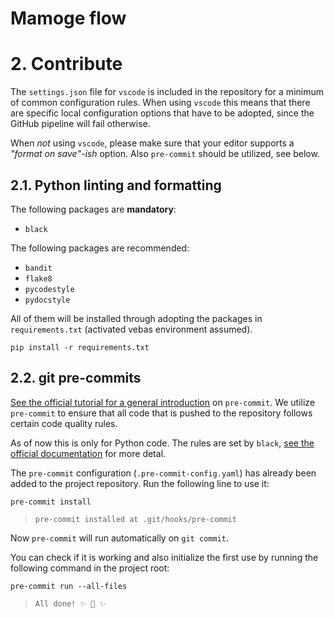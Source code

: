 # Mamoge flow

# 2. Contribute

The `settings.json` file for `vscode` is included in the repository for a minimum of common configuration rules. When using `vscode` this means that there are specific local configuration options that have to be adopted, since the GitHub pipeline will fail otherwise.

When *not* using `vscode`, please make sure that your editor supports a *"format on save"-ish* option. Also `pre-commit` should be utilized, see below.

## 2.1. Python linting and formatting

The following packages are **mandatory**:
- `black`

The following packages are recommended:
- `bandit`
- `flake8`
- `pycodestyle`
- `pydocstyle`

All of them will be installed through adopting the packages in `requirements.txt` (activated vebas environment assumed).
```console
pip install -r requirements.txt
```

## 2.2. git pre-commits

[See the official tutorial for a general introduction](https://pre-commit.com/index.html#intro) on `pre-commit`. We utilize `pre-commit` to ensure that all code that is pushed to the repository follows certain code quality rules.

As of now this is only for Python code. The rules are set by `black`, [see the official documentation](https://github.com/psf/black) for more detal.

The `pre-commit` configuration (`.pre-commit-config.yaml`) has already been added to the project repository. Run the following line to use it:
```console
pre-commit install
```
> `pre-commit installed at .git/hooks/pre-commit`

Now `pre-commit` will run automatically on `git commit`.

You can check if it is working and also initialize the first use by running the following command in the project root:
```console
pre-commit run --all-files
```
> `All done! ✨ 🍰 ✨`